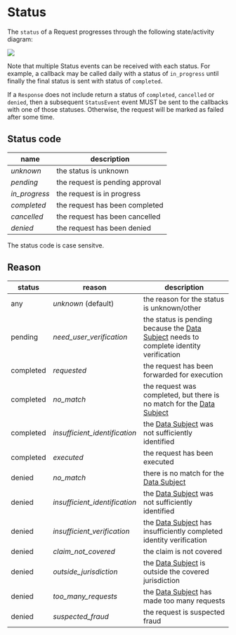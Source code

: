 # Status

The `status` of a Request progresses through the following state/activity diagram:

![](https://lucid.app/publicSegments/view/61b83862-bbc8-41b1-bdae-d92b7bf87af6/image.png)

Note that multiple Status events can be received with each status. For example, a callback may be called daily with
a status of `in_progress` until finally the final status is sent with status of `completed`.

If a `Response` does not include return a status of `completed`, `cancelled` or `denied`, then a subsequent `StatusEvent`
event MUST be sent to the callbacks with one of those statuses. Otherwise, the request will be marked as failed after
some time.

## Status code

| name          | description                     |
|---------------|---------------------------------|
| *unknown*     | the status is unknown           |
| *pending*     | the request is pending approval |
| *in_progress* | the request is in progress      |
| *completed*   | the request has been completed  | 
| *cancelled*   | the request has been cancelled  |
| *denied*      | the request has been denied     |

The status code is case sensitve.

## Reason

| status    | reason                        | description                                                                                                 |
|-----------|-------------------------------|-------------------------------------------------------------------------------------------------------------|
| any       | *unknown* (default)           | the reason for the status is unknown/other                                                                  |
| pending   | *need_user_verification*      | the status is pending because the [Data Subject](README.md#Subject) needs to complete identity verification |
| completed | *requested*                   | the request has been forwarded for execution                                                                |
| completed | *no_match*                    | the request was completed, but there is no match for the [Data Subject](README.md#Subject)                  |
| completed | *insufficient_identification* | the [Data Subject](README.md#Subject) was not sufficiently identified                                       |
| completed | *executed*                    | the request has been executed                                                                               |
| denied    | *no_match*                    | there is no match for the [Data Subject](README.md#Subject)                                                 |
| denied    | *insufficient_identification* | the [Data Subject](README.md#Subject) was not sufficiently identified                                       |
| denied    | *insufficient_verification*   | the [Data Subject](README.md#Subject) has insufficiently completed identity verification                    |
| denied    | *claim_not_covered*           | the claim is not covered                                                                                    |
| denied    | *outside_jurisdiction*        | the [Data Subject](README.md#Subject) is outside the covered jurisdiction                                   |
| denied    | *too_many_requests*           | the [Data Subject](README.md#Subject) has made too many requests                                            |
| denied    | *suspected_fraud*             | the request is suspected fraud                                                                              |
